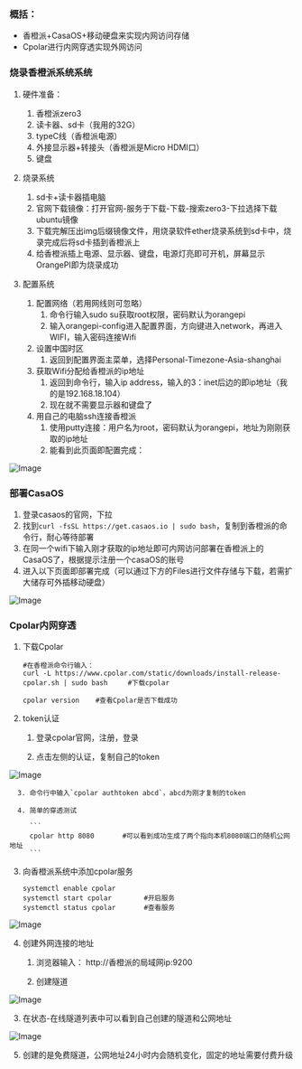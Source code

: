 
### 概括：

- 香橙派+CasaOS+移动硬盘来实现内网访问存储
- Cpolar进行内网穿透实现外网访问

### 烧录香橙派系统系统

1. 硬件准备：

   1. 香橙派zero3
   2. 读卡器、sd卡（我用的32G）
   3. typeC线（香橙派电源）
   4. 外接显示器+转接头（香橙派是Micro HDMI口）
   5. 键盘

2. 烧录系统

   1. sd卡+读卡器插电脑
   2. 官网下载镜像：打开官网-服务于下载-下载-搜索zero3-下拉选择下载ubuntu镜像
   3. 下载完解压出img后缀镜像文件，用烧录软件ether烧录系统到sd卡中，烧录完成后将sd卡插到香橙派上
   4. 给香橙派插上电源、显示器、键盘，电源灯亮即可开机，屏幕显示OrangePI即为烧录成功

3. 配置系统

   1. 配置网络（若用网线则可忽略）
      1. 命令行输入sudo su获取root权限，密码默认为orangepi
      2. 输入orangepi-config进入配置界面，方向键进入network，再进入WIFI，输入密码连接Wifi
   2. 设置中国时区
      1. 返回到配置界面主菜单，选择Personal-Timezone-Asia-shanghai
   3. 获取Wifi分配给香橙派的ip地址
      1. 返回到命令行，输入ip address，输入的3：inet后边的即ip地址（我的是192.168.18.104）
      2. 现在就不需要显示器和键盘了
   4. 用自己的电脑ssh连接香橙派
      1. 使用putty连接：用户名为root，密码默认为orangepi，地址为刚刚获取的ip地址
      2. 能看到此页面即配置完成：

![Image](https://github.com/user-attachments/assets/b3480da6-a435-4206-b9e6-483423ab192c)

   ### 部署CasaOS

   1. 登录casaos的官网，下拉
   2. 找到`curl -fsSL https://get.casaos.io | sudo bash`，复制到香橙派的命令行，耐心等待部署
   3. 在同一个wifi下输入刚才获取的ip地址即可内网访问部署在香橙派上的CasaOS了，根据提示注册一个casaOS的账号
   4. 进入以下页面即部署完成（可以通过下方的Files进行文件存储与下载，若需扩大储存可外插移动硬盘）

![Image](https://github.com/user-attachments/assets/0f7d18cf-f07a-421f-bccb-28e53d23cc4e)

   ### Cpolar内网穿透

   1. 下载Cpolar

      ```
      #在香橙派命令行输入：
      curl -L https://www.cpolar.com/static/downloads/install-release-cpolar.sh | sudo bash		#下载cpolar
      
      cpolar version	#查看Cpolar是否下载成功
      
      ```

      

   2. token认证

      1. 登录cpolar官网，注册，登录

      2. 点击左侧的认证，复制自己的token

![Image](https://github.com/user-attachments/assets/1416e096-032f-45f8-81f3-6bccf827bd9f)

      3. 命令行中输入`cpolar authtoken abcd`，abcd为刚才复制的token

      4. 简单的穿透测试

         ```
         cpolar http 8080		#可以看到成功生成了两个指向本机8080端口的随机公网地址
         ```

   3. 向香橙派系统中添加cpolar服务

      ```
      systemctl enable cpolar
      systemctl start cpolar		#开启服务
      systemctl status cpolar		#查看服务
      ```

      
![Image](https://github.com/user-attachments/assets/f35dbf58-91f1-4123-9025-89f2cfb6db04)

4. 创建外网连接的地址

   1. 浏览器输入： http://香橙派的局域网ip:9200 

   2. 创建隧道

![Image](https://github.com/user-attachments/assets/37ca4ab4-6b99-4823-aa0b-41ca75015af9)

   3. 在状态-在线隧道列表中可以看到自己创建的隧道和公网地址

      
![Image](https://github.com/user-attachments/assets/3407bcaa-cc68-4434-b8c8-c1ba06c2604b)

5. 创建的是免费隧道，公网地址24小时内会随机变化，固定的地址需要付费升级







